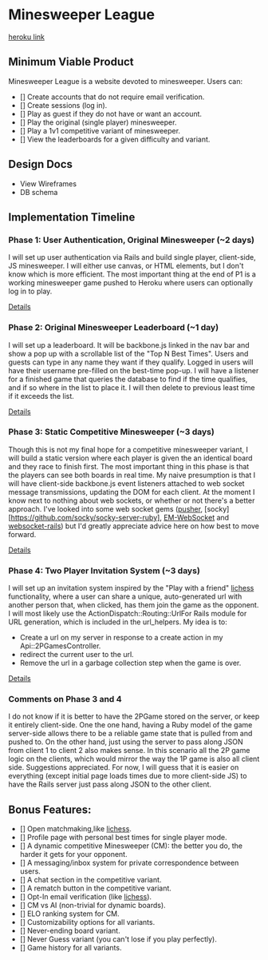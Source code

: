 [lichess]: http://en.lichess.org/

# Minesweeper League
[heroku link](https://www.heroku.com/)

## Minimum Viable Product
Minesweeper League is a website devoted to minesweeper. Users can:

* [] Create accounts that do not require email verification.
* [] Create sessions (log in).
* [] Play as guest if they do not have or want an account.
* [] Play the original (single player) minesweeper.
* [] Play a 1v1 competitive variant of minesweeper.
* [] View the leaderboards for a given difficulty and variant.

## Design Docs
* View Wireframes
* DB schema

## Implementation Timeline

### Phase 1: User Authentication, Original Minesweeper (~2 days)
I will set up user authentication via Rails and build single player,
client-side, JS minesweeper. I will either use canvas, or HTML elements, but I
don't know which is more efficient. The most important thing at the end of P1
is a working minesweeper game pushed to Heroku where users can optionally log
in to play.

[Details](phase1.md)

### Phase 2: Original Minesweeper Leaderboard (~1 day)
I will set up a leaderboard. It will be backbone.js linked in the nav bar
and show a pop up with a scrollable list of the "Top N Best Times".
Users and guests can type in any name they want if they qualify. Logged in
users will have their username pre-filled on the best-time pop-up. I will have
a listener for a finished game that queries the database to find if the time
qualifies, and if so where in the list to place it. I will then delete to
previous least time if it exceeds the list.

[Details](phase2.md)

### Phase 3: Static Competitive Minesweeper (~3 days)
Though this is not my final hope for a competitive minesweeper variant, I will
build a static version where each player is given the an identical board and
they race to finish first. The most important thing in this phase is that the
players can see both boards in real time. My naive presumption is that
I will have client-side backbone.js event listeners attached to web socket
message transmissions, updating the DOM for each client. At the moment I know
next to nothing about web sockets, or whether or not there's a better approach.
I've looked into some web socket gems ([pusher](https://pusher.com/),
[socky][https://github.com/socky/socky-server-ruby],
[EM-WebSocket](https://github.com/igrigorik/em-websocket) and
[websocket-rails](https://github.com/websocket-rails/websocket-rails)) but I'd
greatly appreciate advice here on how best to move forward.

[Details](phase3.md)

### Phase 4: Two Player Invitation System (~3 days)
I will set up an invitation system inspired by the "Play with a friend"
[lichess][lichess] functionality, where a user can share a unique,
auto-generated url with another person that, when clicked, has them join the
game as the opponent. I will most likely use the
ActionDispatch::Routing::UrlFor Rails module for URL generation, which is
included in the url_helpers. My idea is to:
* Create a url on my server in response to a create action in my
Api::2PGamesController.
* redirect the current user to the url.
* Remove the url in a garbage collection step when the game is over.

[Details](phase4.md)

### Comments on Phase 3 and 4
I do not know if it is better to have the 2PGame stored on the server, or keep
it entirely client-side. One the one hand, having a Ruby model of the game
server-side allows there to be a reliable game state that is pulled from and
pushed to. On the other hand, just using the server to pass along JSON from
client 1 to client 2 also makes sense. In this scenario all the 2P game logic
on the clients, which would mirror the way the 1P game is also all client side.
Suggestions appreciated. For now, I will guess that it is easier on everything
(except initial page loads times due to more client-side JS) to have the Rails
server just pass along JSON to the other client.

## Bonus Features:
* [] Open matchmaking,like [lichess][lichess].
* [] Profile page with personal best times for single player mode.
* [] A dynamic competitive Minesweeper (CM): the better you do, the harder it
gets for your opponent.
* [] A messaging/inbox system for private correspondence between users.
* [] A chat section in the competitive variant.
* [] A rematch button in the competitive variant.
* [] Opt-In email verification (like [lichess][lichess]).
* [] CM vs AI (non-trivial for dynamic boards).
* [] ELO ranking system for CM.
* [] Customizability options for all variants.
* [] Never-ending board variant.
* [] Never Guess variant (you can't lose if you play perfectly).
* [] Game history for all variants.
